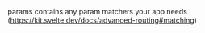 params contains any param matchers your app needs (https://kit.svelte.dev/docs/advanced-routing#matching)
